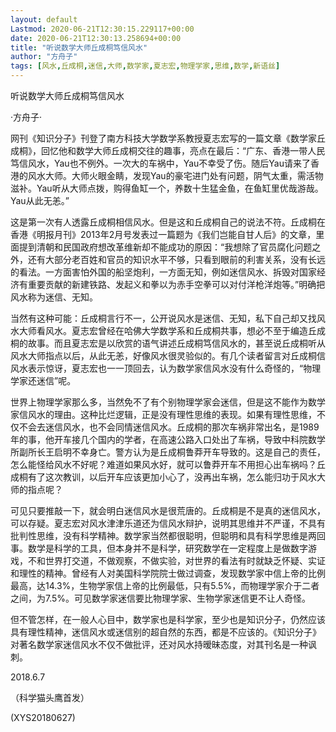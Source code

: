 ```yaml
---
layout: default
Lastmod: 2020-06-21T12:30:15.229117+00:00
date: 2020-06-21T12:30:13.258694+00:00
title: "听说数学大师丘成桐笃信风水"
author: "方舟子"
tags: [风水,丘成桐,迷信,大师,数学家,夏志宏,物理学家,思维,数学,新语丝]
---
```


听说数学大师丘成桐笃信风水

·方舟子·

网刊《知识分子》刊登了南方科技大学数学系教授夏志宏写的一篇文章《数学家丘成桐》，回忆他和数学大师丘成桐交往的趣事，亮点在最后：“广东、香港一带人民笃信风水，Yau也不例外。一次大的车祸中，Yau不幸受了伤。随后Yau请来了香港的风水大师。大师火眼金睛，发现Yau的豪宅进门处有问题，阴气太重，需活物滋补。Yau听从大师点拨，购得鱼缸一个，养数十生猛金鱼，在鱼缸里优哉游哉。Yau从此无恙。”

这是第一次有人透露丘成桐相信风水。但是这和丘成桐自己的说法不符。丘成桐在香港《明报月刊》2013年2月号发表过一篇题为《我们岂能自甘人后》的文章，里面提到清朝和民国政府想改革维新却不能成功的原因：“我想除了官员腐化问题之外，还有大部分老百姓和官员的知识水平不够，只看到眼前的利害关系，没有长远的看法。一方面害怕外国的船坚炮利，一方面无知，例如迷信风水、拆毁对国家经济有重要贡献的新建铁路、发起义和拳以为赤手空拳可以对付洋枪洋炮等。”明确把风水称为迷信、无知。

当然有这种可能：丘成桐言行不一，公开说风水是迷信、无知，私下自己却又找风水大师看风水。夏志宏曾经在哈佛大学数学系和丘成桐共事，想必不至于编造丘成桐的故事。而且夏志宏是以欣赏的语气讲述丘成桐笃信风水的，甚至说丘成桐听从风水大师指点以后，从此无恙，好像风水很灵验似的。有几个读者留言对丘成桐信风水表示惊讶，夏志宏也一一顶回去，认为数学家信风水没有什么奇怪的，“物理学家还迷信”呢。

世界上物理学家那么多，当然免不了有个别物理学家会迷信，但是这不能作为数学家信风水的理由。这种比烂逻辑，正是没有理性思维的表现。如果有理性思维，不仅不会去迷信风水，也不会同情迷信风水。丘成桐的那次车祸非常出名，是1989年的事，他开车接几个国内的学者，在高速公路入口处出了车祸，导致中科院数学所副所长王启明不幸身亡。警方认为是丘成桐鲁莽开车导致的。这是自己的责任，怎么能怪给风水不好呢？难道如果风水好，就可以鲁莽开车不用担心出车祸吗？丘成桐有了这次教训，以后开车应该更加小心了，没再出车祸，怎么能归功于风水大师的指点呢？

可见只要推敲一下，就会明白迷信风水是很荒唐的。丘成桐是不是真的迷信风水，可以存疑。夏志宏对风水津津乐道还为信风水辩护，说明其思维并不严谨，不具有批判性思维，没有科学精神。数学家当然都很聪明，但聪明和具有科学思维是两回事。数学是科学的工具，但本身并不是科学，研究数学在一定程度上是做数字游戏，不和世界打交道，不做观察，不做实验，对世界的看法有时就缺乏怀疑、实证和理性的精神。曾经有人对美国科学院院士做过调查，发现数学家中信上帝的比例最高，达14.3%，生物学家信上帝的比例最低，只有5.5%，而物理学家介于二者之间，为7.5%。可见数学家迷信要比物理学家、生物学家迷信更不让人奇怪。

但不管怎样，在一般人心目中，数学家也是科学家，至少也是知识分子，仍然应该具有理性精神，迷信风水或迷信别的超自然的东西，都是不应该的。《知识分子》对著名数学家迷信风水不仅不做批评，还对风水持暧昧态度，对其刊名是一种讽刺。

2018.6.7

（科学猫头鹰首发）

(XYS20180627)

